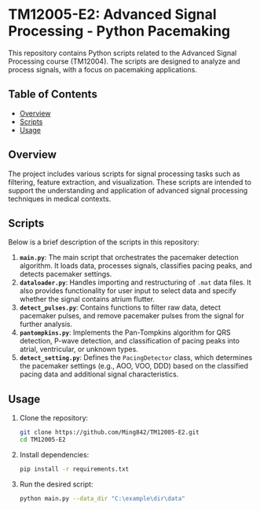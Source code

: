 # TM12005-E2: Advanced Signal Processing - Python Pacemaking

This repository contains Python scripts related to the Advanced Signal Processing course (TM12004). The scripts are designed to analyze and process signals, with a focus on pacemaking applications.

## Table of Contents

- [Overview](#overview)
- [Scripts](#scripts)
- [Usage](#usage)

## Overview

The project includes various scripts for signal processing tasks such as filtering, feature extraction, and visualization. These scripts are intended to support the understanding and application of advanced signal processing techniques in medical contexts.

## Scripts

Below is a brief description of the scripts in this repository:

1. **`main.py`**: The main script that orchestrates the pacemaker detection algorithm. It loads data, processes signals, classifies pacing peaks, and detects pacemaker settings.
2. **`dataloader.py`**: Handles importing and restructuring of `.mat` data files. It also provides functionality for user input to select data and specify whether the signal contains atrium flutter.
3. **`detect_pulses.py`**: Contains functions to filter raw data, detect pacemaker pulses, and remove pacemaker pulses from the signal for further analysis.
4. **`pantompkins.py`**: Implements the Pan-Tompkins algorithm for QRS detection, P-wave detection, and classification of pacing peaks into atrial, ventricular, or unknown types.
5. **`detect_setting.py`**: Defines the `PacingDetector` class, which determines the pacemaker settings (e.g., AOO, VOO, DDD) based on the classified pacing data and additional signal characteristics.

## Usage

1. Clone the repository:
   ```bash
   git clone https://github.com/Ming842/TM12005-E2.git
   cd TM12005-E2
   ```
2. Install dependencies:
   ```bash
   pip install -r requirements.txt
   ```
3. Run the desired script:
     ```bash
     python main.py --data_dir "C:\example\dir\data"
     ```

